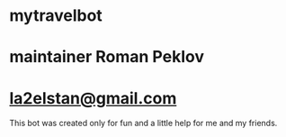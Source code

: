 # mytravelbot
# maintainer Roman Peklov
# la2elstan@gmail.com
This bot was created only for fun and a little help for me and my friends.
